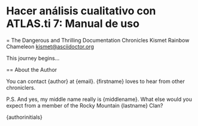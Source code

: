 # Hacer análisis cualitativo con ATLAS.ti 7: Manual de uso

= The Dangerous and Thrilling Documentation Chronicles
Kismet Rainbow Chameleon <kismet@asciidoctor.org>

This journey begins...

== About the Author

You can contact {author} at {email}.
{firstname} loves to hear from other chroniclers.

P.S. And yes, my middle name really is {middlename}.
What else would you expect from a member of the Rocky Mountain {lastname} Clan?

{authorinitials}